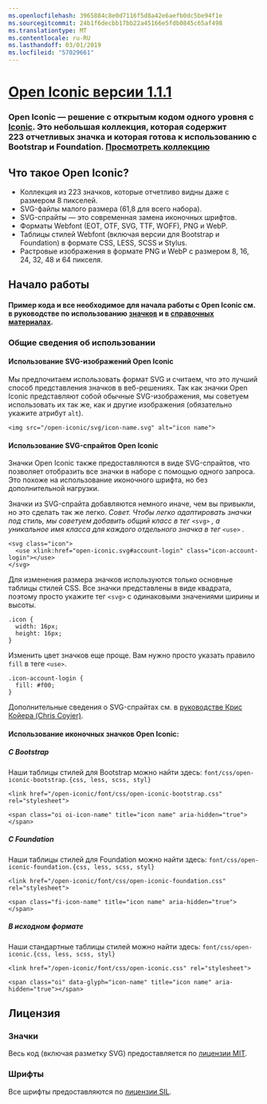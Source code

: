 ```yaml
---
ms.openlocfilehash: 3965884c8e0d7116f5d8a42e6aefb0dc5be94f1e
ms.sourcegitcommit: 24b1f6decbb17bb22a45166e5fdb0845c65af498
ms.translationtype: MT
ms.contentlocale: ru-RU
ms.lasthandoff: 03/01/2019
ms.locfileid: "57029661"
---
```

<a name="open-iconic-v111httpuseiconiccomopen"></a>[Open Iconic версии 1.1.1](http://useiconic.com/open)
===========

### <a name="open-iconic-is-the-open-source-sibling-of-iconichttpuseiconiccom-it-is-a-hyper-legible-collection-of-223-icons-with-a-tiny-footprintmdashready-to-use-with-bootstrap-and-foundation-view-the-collectionhttpuseiconiccomopenicons"></a>Open Iconic — решение с открытым кодом одного уровня с [Iconic](http://useiconic.com). Это небольшая коллекция, которая содержит 223 отчетливых значка и которая готова к использованию с Bootstrap и Foundation. [Просмотреть коллекцию](http://useiconic.com/open#icons)



## <a name="whats-in-open-iconic"></a>Что такое Open Iconic?

* Коллекция из 223 значков, которые отчетливо видны даже с размером 8 пикселей.
* SVG-файлы малого размера (61,8 для всего набора). 
* SVG-спрайты &mdash; это современная замена иконочных шрифтов.
* Форматы Webfont (EOT, OTF, SVG, TTF, WOFF), PNG и WebP.
* Таблицы стилей Webfont (включая версии для Bootstrap и Foundation) в формате CSS, LESS, SCSS и Stylus.
* Растровые изображения в формате PNG и WebP с размером 8, 16, 24, 32, 48 и 64 пикселя.


## <a name="getting-started"></a>Начало работы

#### <a name="for-code-samples-and-everything-else-you-need-to-get-started-with-open-iconic-check-out-our-iconshttpuseiconiccomopenicons-and-referencehttpuseiconiccomopenreference-sections"></a>Пример кода и все необходимое для начала работы с Open Iconic см. в руководстве по использованию [значков](http://useiconic.com/open#icons) и в [справочных материалах](http://useiconic.com/open#reference).

### <a name="general-usage"></a>Общие сведения об использовании

#### <a name="using-open-iconics-svgs"></a>Использование SVG-изображений Open Iconic

Мы предпочитаем использовать формат SVG и считаем, что это лучший способ представления значков в веб-решениях. Так как значки Open Iconic представляют собой обычные SVG-изображения, мы советуем использовать их так же, как и другие изображения (обязательно укажите атрибут `alt`).

```
<img src="/open-iconic/svg/icon-name.svg" alt="icon name">
```

#### <a name="using-open-iconics-svg-sprite"></a>Использование SVG-спрайтов Open Iconic

Значки Open Iconic также предоставляются в виде SVG-спрайтов, что позволяет отобразить все значки в наборе с помощью одного запроса. Это похоже на использование иконочного шрифта, но без дополнительной нагрузки.

Значки из SVG-спрайта добавляются немного иначе, чем вы привыкли, но это сделать так же легко. *Совет. Чтобы легко адаптировать значки под стиль, мы советуем добавить общий класс в тег*  `<svg>` *, а уникальное имя класса для каждого отдельного значка в тег* `<use>` *.*  

```
<svg class="icon">
  <use xlink:href="open-iconic.svg#account-login" class="icon-account-login"></use>
</svg>
```

Для изменения размера значков используются только основные таблицы стилей CSS. Все значки представлены в виде квадрата, поэтому просто укажите тег `<svg>` с одинаковыми значениями ширины и высоты.

```
.icon {
  width: 16px;
  height: 16px;
}
```

Изменить цвет значков еще проще. Вам нужно просто указать правило `fill` в теге `<use>`.

```
.icon-account-login {
  fill: #f00;
}
```

Дополнительные сведения о SVG-спрайтах см. в [руководстве Крис Койера (Chris Coyier)](http://css-tricks.com/svg-sprites-use-better-icon-fonts/).

#### <a name="using-open-iconics-icon-font"></a>Использование иконочных значков Open Iconic:


##### <a name="with-bootstrap"></a>С Bootstrap

Наши таблицы стилей для Bootstrap можно найти здесь: `font/css/open-iconic-bootstrap.{css, less, scss, styl}`


```
<link href="/open-iconic/font/css/open-iconic-bootstrap.css" rel="stylesheet">
```


```
<span class="oi oi-icon-name" title="icon name" aria-hidden="true"></span>
```

##### <a name="with-foundation"></a>С Foundation

Наши таблицы стилей для Foundation можно найти здесь: `font/css/open-iconic-foundation.{css, less, scss, styl}`

```
<link href="/open-iconic/font/css/open-iconic-foundation.css" rel="stylesheet">
```


```
<span class="fi-icon-name" title="icon name" aria-hidden="true"></span>
```

##### <a name="on-its-own"></a>В исходном формате

Наши стандартные таблицы стилей можно найти здесь: `font/css/open-iconic.{css, less, scss, styl}`

```
<link href="/open-iconic/font/css/open-iconic.css" rel="stylesheet">
```

```
<span class="oi" data-glyph="icon-name" title="icon name" aria-hidden="true"></span>
```


## <a name="license"></a>Лицензия

### <a name="icons"></a>Значки

Весь код (включая разметку SVG) предоставляется по [лицензии MIT](http://opensource.org/licenses/MIT).

### <a name="fonts"></a>Шрифты

Все шрифты предоставляются по [лицензии SIL](http://scripts.sil.org/cms/scripts/page.php?item_id=OFL_web).

